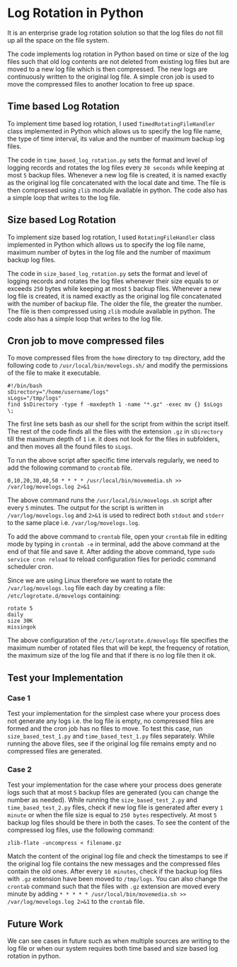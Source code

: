 # Log Rotation in Python
It is an enterprise grade log rotation solution so that the log files do not fill up all the space on the file system.

The code implements log rotation in Python based on time or size of the log files such that old log contents are not deleted from existing log files but are moved to a new log file which is then compressed. The new logs are continuously written to the original log file. A simple cron job is used to move the compressed files to another location to free up space. 

## Time based Log Rotation
To implement time based log rotation, I used `TimedRotatingFileHandler` class implemented in Python which allows us to specify the log file name, the type of time interval, its value and the number of maximum backup log files. 

The code in `time_based_log_rotation.py` sets the format and level of logging records and rotates the log files every `30 seconds` while keeping at most `5` backup files. Whenever a new log file is created, it is named exactly as the original log file concatenated with the local date and time. The file is then compressed using `zlib` module available in python. The code also has a simple loop that writes to the log file. 

## Size based Log Rotation
To implement size based log rotation, I used `RotatingFileHandler` class implemented in Python which allows us to specify the log file name, maximum number of bytes in the log file and the number of maximum backup log files. 

The code in `size_based_log_rotation.py` sets the format and level of logging records and rotates the log files whenever their size equals to or exceeds `250` bytes while keeping at most `5` backup files. Whenever a new log file is created, it is named exactly as the original log file concatenated with the number of backup file. The older the file, the greater the number. The file is then compressed using `zlib` module available in python. The code also has a simple loop that writes to the log file. 

## Cron job to move compressed files
To move compressed files from the `home` directory to `tmp` directory, add the following code to `/usr/local/bin/movelogs.sh/` and modify the permissions of the file to make it executable.

```
#!/bin/bash
sDirectory="/home/username/logs"
sLogs="/tmp/logs"
find $sDirectory -type f -maxdepth 1 -name "*.gz" -exec mv {} $sLogs \;
```

The first line sets bash as our shell for the script from within the script itself. The rest of the code finds all the files with the extension `.gz` in `sDirectory` till the maximum depth of `1` i.e. it does not look for the files in subfolders, and then moves all the found files to `sLogs`.

To run the above script after specific time intervals regularly, we need to add the following command to `crontab` file.

```
0,10,20,30,40,50 * * * * /usr/local/bin/movemedia.sh >> /var/log/movelogs.log 2>&1
```

The above command runs the `/usr/local/bin/movelogs.sh` script after every `5` minutes. The output for the script is written in `/var/log/movelogs.log` and `2>&1` is used to redirect both `stdout` and `stderr` to the same place i.e. `/var/log/movelogs.log`.

To add the above command to `crontab` file, open your `crontab` file in editing mode by typing in `crontab -e` in terminal, add the above command at the end of that file and save it. After adding the above command, type `sudo service cron reload` to reload configuration files for periodic command scheduler cron.

Since we are using Linux therefore we want to rotate the `/var/log/movelogs.log` file each day by creating a file: `/etc/logrotate.d/movelogs` containing:

```
rotate 5
daily
size 30K
missingok
```

The above configuration of the `/etc/logrotate.d/movelogs` file specifies the maximum number of rotated files that will be kept, the frequency of rotation, the maximum size of the log file and that if there is no log file then it ok.

## Test your Implementation

### Case 1

Test your implementation for the simplest case where your process does not generate any logs i.e. the log file is empty, no compressed files are formed and the cron job has no files to move. To test this case, run `size_based_test_1.py` and `time_based_test_1.py` files separately. While running the above files, see if the original log file remains empty and no compressed files are generated.

### Case 2

Test your implementation for the case where your process does generate logs such that at most `5` backup files are generated (you can change the number as needed). While running the `size_based_test_2.py` and `time_based_test_2.py` files, check if new log file is generated after every `1 minute` or when the file size is equal to `250 bytes` respectively. At most `5` backup log files should be there in both the cases. To see the content of the compressed log files, use the following command: 

```
zlib-flate -uncompress < filename.gz
```

Match the content of the original log file and check the timestamps to see if the original log file contains the new messages and the compressed files contain the old ones. After every `10 minutes`, check if the backup log files with `.gz` extension have been moved to `/tmp/logs`. You can also change the `crontab` command such that the files with `.gz` extension are moved every minute by adding `* * * * * /usr/local/bin/movemedia.sh >> /var/log/movelogs.log 2>&1` to the `crontab` file.

## Future Work

We can see cases in future such as when multiple sources are writing to the log file or when our system requires both time based and size based log rotation in python. 
